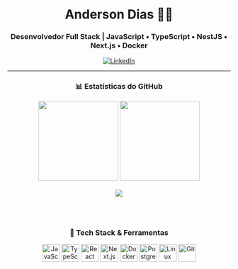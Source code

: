 <div align="center">

  <h1>Anderson Dias 👨‍💻</h1>
  <h3>Desenvolvedor Full Stack | JavaScript • TypeScript • NestJS • Next.js • Docker</h3>

  
  <a href="https://www.linkedin.com/in/anderson-dias-bb7b3122b/" target="_blank">
    <img src="https://img.shields.io/badge/LinkedIn-Connect-blue?style=for-the-badge&logo=linkedin&logoColor=white" alt="LinkedIn">
  </a>

  <hr />

  <!-- GitHub Stats -->
  <h3>📊 Estatísticas do GitHub</h3>
  <div>
    <img height="180em" src="https://github-readme-stats.vercel.app/api?username=andersondias89&show_icons=true&theme=radical&include_all_commits=true&count_private=true" />
    <img height="180em" src="https://github-readme-stats.vercel.app/api/top-langs/?username=andersondias89&layout=compact&langs_count=10&theme=radical" />
  </div>

  <!-- GitHub Streak -->
  <br />
  <img src="https://streak-stats.demolab.com?user=andersondias89&theme=radical&hide_border=true&date_format=j%20M%5B%20Y%5D"/>

  <br /><br />

  <!-- Tech Stack -->
  <h3>🧠 Tech Stack & Ferramentas</h3>
  <p>
    <img src="https://cdn.jsdelivr.net/gh/devicons/devicon/icons/javascript/javascript-original.svg" alt="JavaScript" width="40" height="40"/>
    <img src="https://cdn.jsdelivr.net/gh/devicons/devicon/icons/typescript/typescript-original.svg" alt="TypeScript" width="40" height="40"/>
    <img src="https://cdn.jsdelivr.net/gh/devicons/devicon/icons/react/react-original.svg" alt="React" width="40" height="40"/>
    <img src="https://cdn.jsdelivr.net/gh/devicons/devicon/icons/nextjs/nextjs-original.svg" alt="Next.js" width="40" height="40"/>
    <img src="https://cdn.jsdelivr.net/gh/devicons/devicon/icons/docker/docker-original.svg" alt="Docker" width="40" height="40"/>
    <img src="https://cdn.jsdelivr.net/gh/devicons/devicon/icons/postgresql/postgresql-original.svg" alt="PostgreSQL" width="40" height="40"/>
    <img src="https://cdn.jsdelivr.net/gh/devicons/devicon/icons/linux/linux-original.svg" alt="Linux" width="40" height="40"/>
    <img src="https://cdn.jsdelivr.net/gh/devicons/devicon/icons/git/git-original.svg" alt="Git" width="40" height="40"/>
  </p>

</div>
